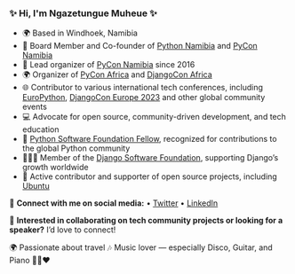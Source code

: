 ### ✨ Hi, I'm Ngazetungue Muheue ✨

* 🌍 Based in Windhoek, Namibia
* 🏢 Board Member and Co-founder of [Python Namibia](http://www.pythonnamibia.org/) and [PyCon Namibia](https://na.pycon.org/)
* 🎉 Lead organizer of [PyCon Namibia](https://na.pycon.org/) since 2016
* 🌍 Organizer of [PyCon Africa](https://africa.pycon.org) and [DjangoCon Africa](https://2025.djangocon.africa/)
* 🌐 Contributor to various international tech conferences, including [EuroPython](https://ep2025.europython.eu/), [DjangoCon Europe 2023](https://2023.djangocon.eu/organisers/)  and other global community events
* 💻 Advocate for open source, community-driven development, and tech education
* 🌟 [Python Software Foundation Fellow](https://www.python.org/psf/members/#fellows), recognized for contributions to the global Python community
* 🧑🏽‍💻 Member of the [Django Software Foundation](https://www.djangoproject.com/foundation/), supporting Django’s growth worldwide
* 🐧 Active contributor and supporter of open source projects, including [Ubuntu](https://ubuntu.com/)

📲 **Connect with me on social media:**
• [Twitter](https://x.com/muheuenga/)
• [LinkedIn](https://www.linkedin.com/in/ngazetungue-muheue/)

🎤 **Interested in collaborating on tech community projects or looking for a speaker?** I’d love to connect!

🌍 Passionate about travel
🎶 Music lover — especially Disco, Guitar, and Piano 🎹🎸❤️


